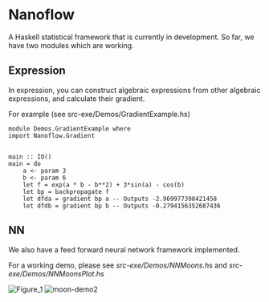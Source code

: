 # Nanoflow

A Haskell statistical framework that is currently in development.
So far, we have two modules which are working. 

## Expression

In expression, you can construct algebraic expressions from other algebraic expressions, and calculate their gradient.

For example (see src-exe/Demos/GradientExample.hs)

    module Demos.GradientExample where
    import Nanoflow.Gradient


    main :: IO()
    main = do
        a <- param 3
        b <- param 6
        let f = exp(a * b - b**2) + 3*sin(a) - cos(b)
        let bp = backpropagate f
        let dfda = gradient bp a -- Outputs -2.969977398421458
        let dfdb = gradient bp b -- Outputs -0.2794156352687436


## NN

We also have a feed forward neural network framework implemented. 

For a working demo, please see *src-exe/Demos/NNMoons.hs* and *src-exe/Demos/NNMoonsPlot.hs*


![Figure_1](https://github.com/lesserfish/nanoflow/assets/73536889/3fa685c7-f2f7-4bae-88eb-e40a27c67890)
![moon-demo2](https://github.com/lesserfish/nanoflow/assets/73536889/38af635c-1c3b-4508-befd-95ac37ceadba)
